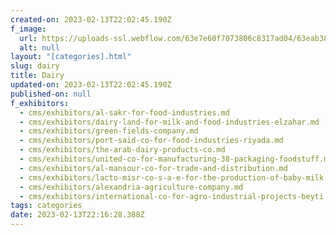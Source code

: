 ```yaml
---
created-on: 2023-02-13T22:02:45.190Z
f_image:
  url: https://uploads-ssl.webflow.com/63e7e60f7073806c8317ad04/63eab385a914b1ada7c16e5d_NjE4Mw.png
  alt: null
layout: "[categories].html"
slug: dairy
title: Dairy
updated-on: 2023-02-13T22:02:45.190Z
published-on: null
f_exhibitors:
  - cms/exhibitors/al-sakr-for-food-industries.md
  - cms/exhibitors/dairy-land-for-milk-and-food-industries-elzahar.md
  - cms/exhibitors/green-fields-company.md
  - cms/exhibitors/port-said-co-for-food-industries-riyada.md
  - cms/exhibitors/the-arab-dairy-products-co.md
  - cms/exhibitors/united-co-for-manufacturing-38-packaging-foodstuff.md
  - cms/exhibitors/al-mansour-co-for-trade-and-distribution.md
  - cms/exhibitors/lacto-misr-co-s-a-e-for-the-production-of-baby-milk-and-foods.md
  - cms/exhibitors/alexandria-agriculture-company.md
  - cms/exhibitors/international-co-for-agro-industrial-projects-beyti.md
tags: categories
date: 2023-02-13T22:16:28.388Z
---
```

